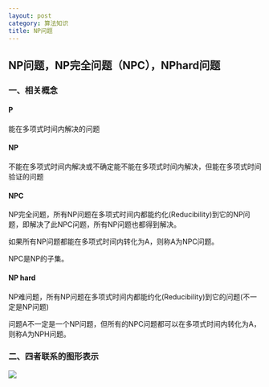 ```yaml
---
layout: post
category: 算法知识
title: NP问题
---
```


## NP问题，NP完全问题（NPC），NPhard问题

### 一、相关概念
#### P
能在多项式时间内解决的问题

#### NP
不能在多项式时间内解决或不确定能不能在多项式时间内解决，但能在多项式时间验证的问题

#### NPC
NP完全问题，所有NP问题在多项式时间内都能约化(Reducibility)到它的NP问题，即解决了此NPC问题，所有NP问题也都得到解决。

如果所有NP问题都能在多项式时间内转化为A，则称A为NPC问题。

NPC是NP的子集。

#### NP hard
NP难问题，所有NP问题在多项式时间内都能约化(Reducibility)到它的问题(不一定是NP问题)

问题A不一定是一个NP问题，但所有的NPC问题都可以在多项式时间内转化为A，则称A为NPH问题。

### 二、四者联系的图形表示
![](https://img-blog.csdn.net/20151015164207766)

